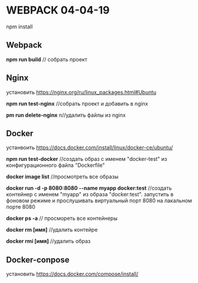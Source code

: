 # WEBPACK 04-04-19

npm install

## Webpack

<b>npm run build</b> // собрать проект

## Nginx

установить <a>https://nginx.org/ru/linux_packages.html#Ubuntu</a>

<b>npm run test-nginx</b> //собрать проект и добавить в nginx

<b>pm run delete-nginx</b> n//удалить файлы из nginx

## Docker

устанвоить <a>https://docs.docker.com/install/linux/docker-ce/ubuntu/</a>

<b>npm run test-docker</b> //создать образ с именем "docker-test" из конфигурационного файла "Dockerfile"

<b>docker image list</b> //просмотреть все образы

<b>docker run -d -p 8080:8080 --name myapp docker:test</b> //создать контейнер с именем "myapp" из образа "docker:test". запустить в фоновом режиме и прослушивать виртуальный порт 8080 на лакальном порте 8080

<b>docker ps -a</b> // просмореть все контейнеры

<b>docker rm [имя]</b> //удалить контейре

<b>docker rmi [имя]</b> //удалить образ

## Docker-conpose

установить <a>https://docs.docker.com/compose/install/</a>
